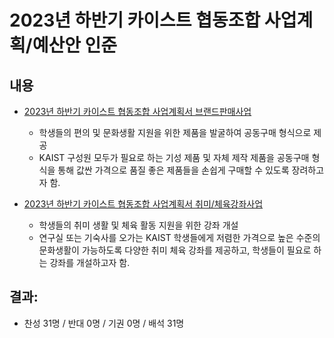 2023년 하반기 카이스트 협동조합 사업계획/예산안 인준
===

## 내용
- [2023년 하반기 카이스트 협동조합 사업계획서 브랜드판매사업](agenda08-1.md)
   - 학생들의 편의 및 문화생활 지원을 위한 제품을 발굴하여 공동구매 형식으로 제공
   - KAIST 구성원 모두가 필요로 하는 기성 제품 및 자체 제작 제품을 공동구매 형식을 통해 값싼 가격으로 품질 좋은 제품들을 손쉽게 구매할 수 있도록 장려하고자 함.

- [2023년 하반기 카이스트 협동조합 사업계획서 취미/체육강좌사업](agenda08-2.md)
   - 학생들의 취미 생활 및 체육 활동 지원을 위한 강좌 개설
   - 연구실 또는 기숙사를 오가는 KAIST 학생들에게 저렴한 가격으로 높은 수준의 문화생활이 가능하도록 다양한 취미 체육 강좌를 제공하고, 학생들이 필요로 하는 강좌를 개설하고자 함. 

## 결과:
- 찬성 31명 / 반대 0명 / 기권 0명 / 배석 31명
